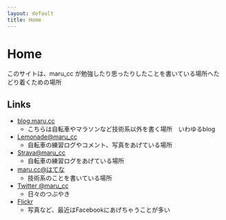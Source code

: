 ```yaml
---
layout: default
title: Home
---
```


# Home

このサイトは、maru_cc が勉強したり思ったりしたことを書いている場所へたどり着くための場所

## Links

- [blog.maru.cc](http://blog.maru.cc/)
    - こちらは自転車やマラソンなど技術系以外を書く場所　いわゆるblog
- [Lemonade@maru_cc](http://lemona.de/notebook/2/)
    - 自転車の練習ログやコメント、写真をあげている場所
- [Strava@maru_cc](http://www.strava.com/athletes/maru_cc)
    - 自転車の練習ログをあげている場所
- [maru.cc@はてな](http://marucc.hatenablog.com/)
    - 技術系のことを書いている場所
- [Twitter @maru_cc](http://twitter.com/maru_cc)
    - 日々のつぶやき
- [Flickr](http://www.flickr.com/photos/maru_cc)
    - 写真など、最近はFacebookにあげちゃうことが多い

